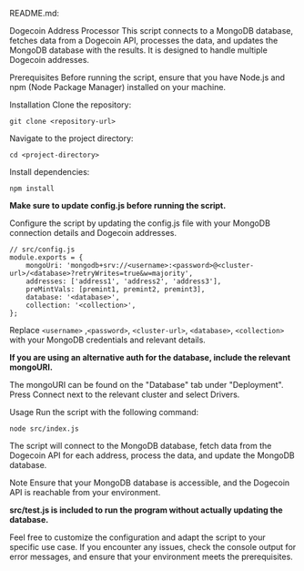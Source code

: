 
README.md:

Dogecoin Address Processor
This script connects to a MongoDB database, fetches data from a Dogecoin API, processes the data, and updates the MongoDB database with the results. It is designed to handle multiple Dogecoin addresses.

Prerequisites
Before running the script, ensure that you have Node.js and npm (Node Package Manager) installed on your machine.

Installation
Clone the repository:

```
git clone <repository-url>
```
Navigate to the project directory:

```
cd <project-directory>
```
Install dependencies:

```
npm install
```
**Make sure to update config.js before running the script.**

Configure the script by updating the config.js file with your MongoDB connection details and Dogecoin addresses.

```
// src/config.js
module.exports = {
    mongoUri: 'mongodb+srv://<username>:<password>@<cluster-url>/<database>?retryWrites=true&w=majority',
    addresses: ['address1', 'address2', 'address3'],
    preMintVals: [premint1, premint2, premint3],
    database: '<database>',
    collection: '<collection>',
};
```
Replace `<username>` ,`<password>`, `<cluster-url>`, `<database>`, `<collection>` with your MongoDB credentials and relevant details.

**If you are using an alternative auth for the database, include the relevant mongoURI.**

The mongoURI can be found on the "Database" tab under "Deployment". Press Connect next to the relevant cluster and select Drivers.

Usage
Run the script with the following command:

```
node src/index.js
```
The script will connect to the MongoDB database, fetch data from the Dogecoin API for each address, process the data, and update the MongoDB database.

Note
Ensure that your MongoDB database is accessible, and the Dogecoin API is reachable from your environment.

**src/test.js is included to run the program without actually updating the database.**

Feel free to customize the configuration and adapt the script to your specific use case. If you encounter any issues, check the console output for error messages, and ensure that your environment meets the prerequisites.
